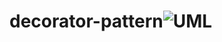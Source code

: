 # decorator-pattern![UML](https://github.com/mhuseynn/decorator-pattern/assets/141039471/68734e4c-a50b-41ac-bac1-394730dfb50a)
